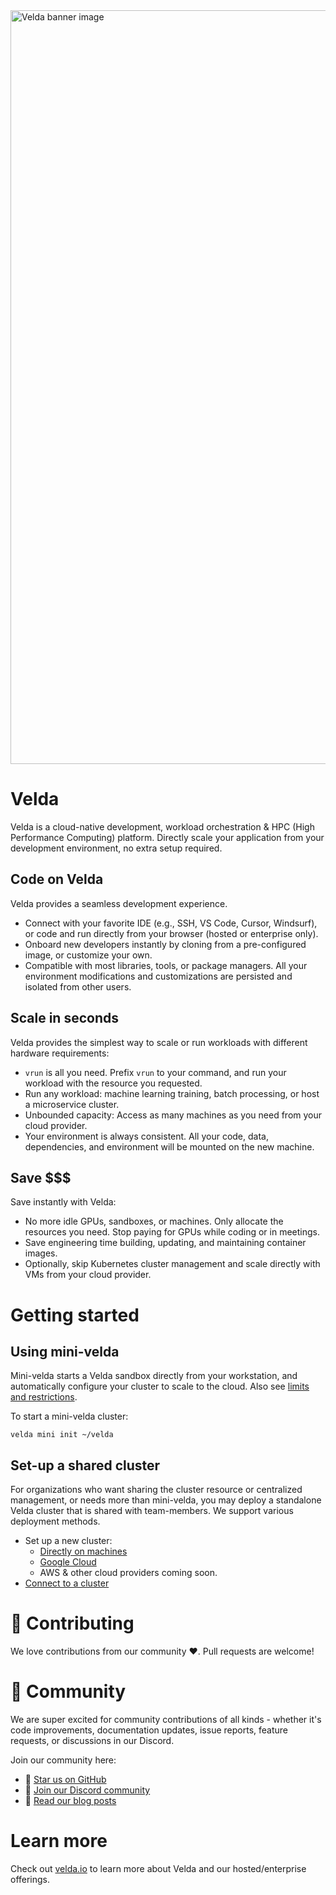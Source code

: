 <a href="https://velda.io">
    <img width="2334" height="1206" alt="Velda banner image" src="https://github.com/user-attachments/assets/31e8ba86-df2b-4be3-a43d-7b61d1a3b6f0" />
</a>

# Velda

Velda is a cloud-native development, workload orchestration & HPC (High Performance Computing) platform. Directly scale your application from your development environment, no extra setup required.

## Code on Velda

Velda provides a seamless development experience.
* Connect with your favorite IDE (e.g., SSH, VS Code, Cursor, Windsurf), or code and run directly from your browser (hosted or enterprise only).
* Onboard new developers instantly by cloning from a pre-configured image, or customize your own.
* Compatible with most libraries, tools, or package managers. All your environment modifications and customizations are persisted and isolated from other users.

## Scale in seconds
Velda provides the simplest way to scale or run workloads with different hardware requirements:
* `vrun` is all you need. Prefix `vrun` to your command, and run your workload with the resource you requested.
* Run any workload: machine learning training, batch processing, or host a microservice cluster.
* Unbounded capacity: Access as many machines as you need from your cloud provider.
* Your environment is always consistent. All your code, data, dependencies, and environment will be mounted on the new machine.

## Save $$$
Save instantly with Velda:
* No more idle GPUs, sandboxes, or machines. Only allocate the resources you need. Stop paying for GPUs while coding or in meetings.
* Save engineering time building, updating, and maintaining container images.
* Optionally, skip Kubernetes cluster management and scale directly with VMs from your cloud provider.

# Getting started
## Using mini-velda
Mini-velda starts a Velda sandbox directly from your workstation, and automatically configure your cluster to scale to the cloud. Also see [limits and restrictions](/docs/mini-velda.md#Limitations).

To start a mini-velda cluster:
```
velda mini init ~/velda
```

## Set-up a shared cluster
For organizations who want sharing the cluster resource or centralized management, or needs more than mini-velda, you may deploy a standalone Velda cluster that is shared with team-members.
We support various deployment methods.
* Set up a new cluster:
  * [Directly on machines](docs/cluster_setup.md)
  * [Google Cloud](docs/terraform_gcp.md)
  * AWS & other cloud providers coming soon.
* [Connect to a cluster](docs/connect.md)

# 🤝 Contributing
We love contributions from our community ❤️. Pull requests are welcome!

# 👥 Community
We are super excited for community contributions of all kinds - whether it's code improvements, documentation updates, issue reports, feature requests, or discussions in our Discord.

Join our community here:

* 🌟 [Star us on GitHub](https://github.com/velda-io/velda)
* 👋 [Join our Discord community](https://discord.gg/MJQbeE33)
* 📜 [Read our blog posts](https://blog.velda.io)

# Learn more
Check out [velda.io](https://velda.io) to learn more about Velda and our hosted/enterprise offerings.
